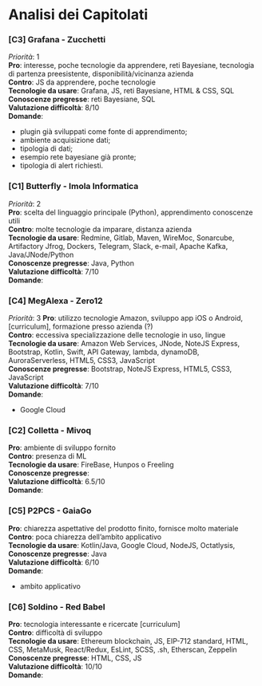 # Analisi dei Capitolati 

### [C3] Grafana - Zucchetti
*Priorità*: 1 <br>
**Pro**: interesse, poche tecnologie da apprendere, reti Bayesiane, tecnologia di partenza preesistente, disponibilità/vicinanza azienda<br>
**Contro**: JS da apprendere, poche tecnologie<br>
**Tecnologie da usare**: Grafana, JS, reti Bayesiane, HTML & CSS, SQL<br>
**Conoscenze pregresse**: reti Bayesiane, SQL<br>
**Valutazione difficoltà**: 8/10<br>
**Domande**:
- plugin già sviluppati come fonte di apprendimento;
- ambiente acquisizione dati;
- tipologia di dati;
- esempio rete bayesiane già pronte;
- tipologia di alert richiesti.

### [C1] Butterfly - Imola Informatica
*Priorità*: 2 <br>
**Pro**: scelta del linguaggio principale (Python), apprendimento conoscenze utili<br>
**Contro**: molte tecnologie da imparare, distanza azienda<br>
**Tecnologie da usare**: Redmine, Gitlab, Maven, WireMoc, Sonarcube, Artifactory Jfrog, Dockers, Telegram, Slack, e-mail, Apache Kafka, Java/JNode/Python<br>
**Conoscenze pregresse**: Java, Python<br>
**Valutazione difficoltà**: 7/10<br>
**Domande**:

### [C4] MegAlexa - Zero12
*Priorità*: 3
**Pro**: utilizzo tecnologie Amazon, sviluppo app iOS o Android, [curriculum], formazione presso azienda (?)<br>
**Contro**: eccessiva specializzazione delle tecnologie in uso, lingue<br>
**Tecnologie da usare**: Amazon Web Services, JNode, NoteJS Express, Bootstrap, Kotlin, Swift, API Gateway, lambda, dynamoDB, AuroraServerless, HTML5, CSS3, JavaScript<br>
**Conoscenze pregresse**: Bootstrap, NoteJS Express, HTML5, CSS3, JavaScript<br>
**Valutazione difficoltà**: 7/10<br>
**Domande**:
- Google Cloud

### [C2] Colletta - Mivoq
**Pro**: ambiente di sviluppo fornito<br>
**Contro**: presenza di ML<br>
**Tecnologie da usare**: FireBase, Hunpos o Freeling <br>
**Conoscenze pregresse**: <br>
**Valutazione difficoltà**: 6.5/10<br>
**Domande**:

### [C5] P2PCS - GaiaGo 
**Pro**: chiarezza aspettative del prodotto finito, fornisce molto materiale<br>
**Contro**: poca chiarezza dell’ambito applicativo <br>
**Tecnologie da usare**: Kotlin/Java, Google Cloud, NodeJS, Octatlysis, <br>
**Conoscenze pregresse**: Java<br>
**Valutazione difficoltà**: 6/10<br>
**Domande**:
- ambito applicativo

### [C6] Soldino - Red Babel
**Pro**: tecnologia interessante e ricercate [curriculum]<br>
**Contro**: difficoltà di sviluppo <br>
**Tecnologie da usare**: Ethereum blockchain, JS, EIP-712 standard, HTML, CSS, MetaMusk, React/Redux, EsLint, SCSS, .sh, Etherscan, Zeppelin<br>
**Conoscenze pregresse**: HTML, CSS, JS<br>
**Valutazione difficoltà**: 10/10<br>
**Domande**: